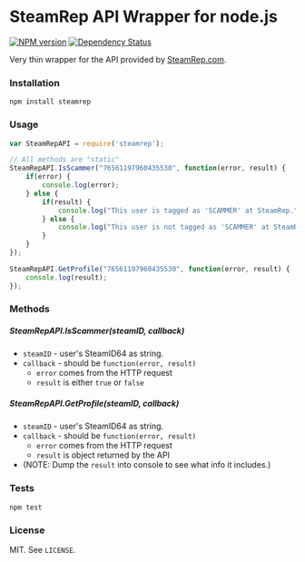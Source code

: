 # SteamRep API Wrapper for node.js

[![NPM version](http://img.shields.io/npm/v/steamrep.svg?style=flat)](https://www.npmjs.org/package/steamrep)
[![Dependency Status](https://david-dm.org/scholtzm/node-steamrep.svg)](https://david-dm.org/scholtzm/node-steamrep)

Very thin wrapper for the API provided by [SteamRep.com](http://steamrep.com).

### Installation

`npm install steamrep`

### Usage

```js
var SteamRepAPI = require('steamrep');

// All methods are "static"
SteamRepAPI.IsScammer("76561197960435530", function(error, result) {
	if(error) {
		console.log(error);
	} else {
		if(result) {
			console.log("This user is tagged as 'SCAMMER' at SteamRep.");
		} else {
			console.log("This user is not tagged as 'SCAMMER' at SteamRep.");
		}
	}
});

SteamRepAPI.GetProfile("76561197960435530", function(error, result) {
    console.log(result);
});
```

### Methods

##### SteamRepAPI.IsScammer(steamID, callback)

- `steamID` - user's SteamID64 as string.
- `callback` - should be `function(error, result)`
	- `error` comes from the HTTP request
	- `result` is either `true` or `false`

##### SteamRepAPI.GetProfile(steamID, callback)

- `steamID` - user's SteamID64 as string.
- `callback` - should be `function(error, result)`
	- `error` comes from the HTTP request
	- `result` is object returned by the API
- (NOTE: Dump the `result` into console to see what info it includes.)

### Tests

`npm test`

### License

MIT. See `LICENSE`.
